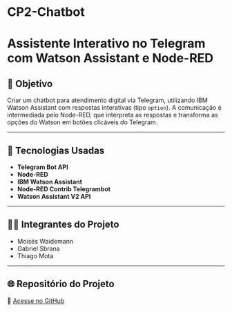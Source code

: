 # CP2-Chatbot
# Assistente Interativo no Telegram com Watson Assistant e Node-RED

## 🎯 Objetivo

Criar um chatbot para atendimento digital via Telegram, utilizando IBM Watson Assistant com respostas interativas (tipo `option`). A comunicação é intermediada pelo Node-RED, que interpreta as respostas e transforma as opções do Watson em botões clicáveis do Telegram.

---

## 🔧 Tecnologias Usadas

- **Telegram Bot API**
- **Node-RED**
- **IBM Watson Assistant**
- **Node-RED Contrib Telegrambot**
- **Watson Assistant V2 API**

---

## 👨‍💻 Integrantes do Projeto

- Moisés Waidemann  
- Gabriel Sbrana  
- Thiago Mota

---

## 🌐 Repositório do Projeto

🔗 [Acesse no GitHub](https://github.com/Challenge-1sem-1TDSPH/Challenge-Front.git)

